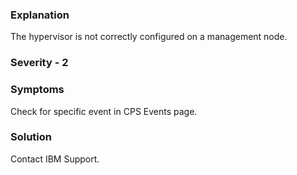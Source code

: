 ### Explanation

The hypervisor is not correctly configured on a management node.

### Severity - 2

### Symptoms

Check for specific event in CPS Events page.

### Solution
Contact IBM Support.